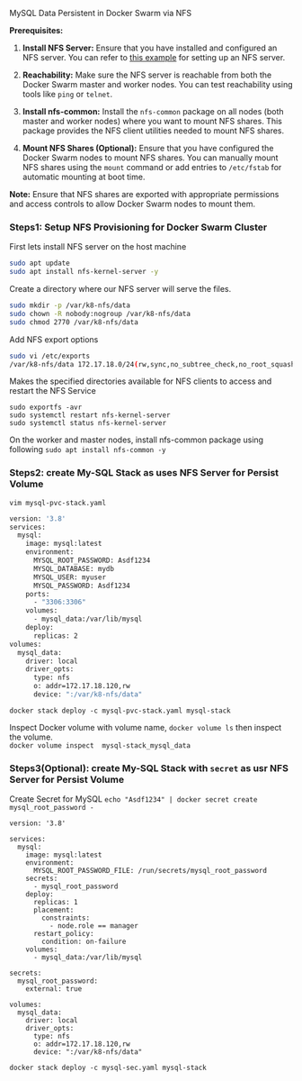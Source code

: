 
MySQL Data Persistent in Docker Swarm via NFS

**Prerequisites:**

1. **Install NFS Server:** Ensure that you have installed and configured an NFS server. You can refer to [this example](https://github.com/nasirnjs/k8s-cluster-setup/blob/main/dynamic-nfs-provisioning_k8s.md) for setting up an NFS server.

2. **Reachability:** Make sure the NFS server is reachable from both the Docker Swarm master and worker nodes. You can test reachability using tools like `ping` or `telnet`.

3. **Install nfs-common:** Install the `nfs-common` package on all nodes (both master and worker nodes) where you want to mount NFS shares. This package provides the NFS client utilities needed to mount NFS shares.

4. **Mount NFS Shares (Optional):** Ensure that you have configured the Docker Swarm nodes to mount NFS shares. You can manually mount NFS shares using the `mount` command or add entries to `/etc/fstab` for automatic mounting at boot time.

**Note:** Ensure that NFS shares are exported with appropriate permissions and access controls to allow Docker Swarm nodes to mount them.

### Steps1: Setup  NFS Provisioning for Docker Swarm Cluster

First lets install NFS server on the host machine
```bash
sudo apt update
sudo apt install nfs-kernel-server -y
```
Create a directory where our NFS server will serve the files.
```bash
sudo mkdir -p /var/k8-nfs/data
sudo chown -R nobody:nogroup /var/k8-nfs/data
sudo chmod 2770 /var/k8-nfs/data
```

Add NFS export options
```bash
sudo vi /etc/exports	
/var/k8-nfs/data 172.17.18.0/24(rw,sync,no_subtree_check,no_root_squash,no_all_squash)
```

Makes the specified directories available for NFS clients to access and restart the NFS Service
```
sudo exportfs -avr
sudo systemctl restart nfs-kernel-server
sudo systemctl status nfs-kernel-server
```

On the worker and master nodes, install nfs-common package using following
`sudo apt install nfs-common -y`


### Steps2: create My-SQL Stack as uses NFS Server for Persist Volume

`vim mysql-pvc-stack.yaml`
```bash
version: '3.8'
services:
  mysql:
    image: mysql:latest
    environment:
      MYSQL_ROOT_PASSWORD: Asdf1234
      MYSQL_DATABASE: mydb
      MYSQL_USER: myuser
      MYSQL_PASSWORD: Asdf1234
    ports:
      - "3306:3306"
    volumes:
      - mysql_data:/var/lib/mysql
    deploy:
      replicas: 2
volumes:
  mysql_data:
    driver: local
    driver_opts:
      type: nfs
      o: addr=172.17.18.120,rw
      device: ":/var/k8-nfs/data"
```

`docker stack deploy -c mysql-pvc-stack.yaml mysql-stack`

Inspect Docker volume with volume name, `docker volume ls` then inspect the volume.\
`docker volume inspect  mysql-stack_mysql_data`


### Steps3(Optional): create My-SQL Stack with `secret` as usr NFS Server for Persist Volume

Create Secret for MySQL
`echo "Asdf1234" | docker secret create mysql_root_password -`

```
version: '3.8'

services:
  mysql:
    image: mysql:latest
    environment:
      MYSQL_ROOT_PASSWORD_FILE: /run/secrets/mysql_root_password
    secrets:
      - mysql_root_password
    deploy:
      replicas: 1
      placement:
        constraints:
          - node.role == manager
      restart_policy:
        condition: on-failure
    volumes:
      - mysql_data:/var/lib/mysql

secrets:
  mysql_root_password:
    external: true

volumes:
  mysql_data:
    driver: local
    driver_opts:
      type: nfs
      o: addr=172.17.18.120,rw
      device: ":/var/k8-nfs/data"
```
`docker stack deploy -c mysql-sec.yaml mysql-stack`